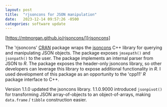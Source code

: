 ```yaml
---
layout: post
title:  "rjsoncons for JSON manipulation"
date:   2023-12-14 09:57:26 -0500
categories: software update
---
```


[https://mtmorgan.github.io/rjsoncons/][rjsoncons]

The 'rjsoncons' [CRAN][rjsoncons-cran] package wraps the [jsoncons][]
C++ library for querying and manipulating JSON objects. The package
exposes `jmsepath()` and `jsonpath()` to the user. The package
implements an internal parser from JSON to *R*. The package exposes
the header-only jsoncons library, so other developers can leverage
this library to expose additional functionality in *R*. I used
development of this package as an opportunity to the 'cpp11' *R*
package interface to C++.

Version 1.1.0 updated the jsoncons library. 1.1.0.9000 introduced
`jsonpivot()` for transforming JSON array-of-objects to an
object-of-arrays, making `data.frame` / `tibble` construction easier.

[rjsoncons]: https://mtmorgan.github.io/rjsoncons/
[rjsoncons-cran]: https://cran.R-project.org/package=rjsoncons
[jsoncons]: https://danielaparker.github.io/jsoncons
